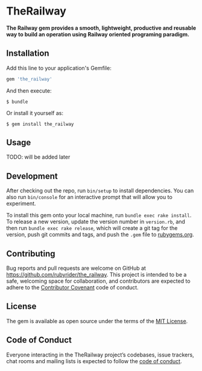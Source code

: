 # TheRailway
**The Railway gem provides a smooth, lightweight, productive and reusable way to build an operation using Railway oriented programing paradigm.**


## Installation

Add this line to your application's Gemfile:

```ruby
gem 'the_railway'
```

And then execute:

    $ bundle

Or install it yourself as:

    $ gem install the_railway

## Usage
TODO: will be added later
## Development

After checking out the repo, run `bin/setup` to install dependencies. You can also run `bin/console` for an interactive prompt that will allow you to experiment.

To install this gem onto your local machine, run `bundle exec rake install`. To release a new version, update the version number in `version.rb`, and then run `bundle exec rake release`, which will create a git tag for the version, push git commits and tags, and push the `.gem` file to [rubygems.org](https://rubygems.org).

## Contributing

Bug reports and pull requests are welcome on GitHub at https://github.com/rubyrider/the_railway. This project is intended to be a safe, welcoming space for collaboration, and contributors are expected to adhere to the [Contributor Covenant](http://contributor-covenant.org) code of conduct.

## License

The gem is available as open source under the terms of the [MIT License](https://opensource.org/licenses/MIT).

## Code of Conduct

Everyone interacting in the TheRailway project’s codebases, issue trackers, chat rooms and mailing lists is expected to follow the [code of conduct](https://github.com/[USERNAME]/the_railway/blob/master/CODE_OF_CONDUCT.md).
